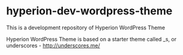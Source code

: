 # hyperion-dev-wordpress-theme

This is a development repository of Hyperion WordPress Theme

Hyperion WordPress Theme is based on a starter theme called _s, or underscores - http://underscores.me/